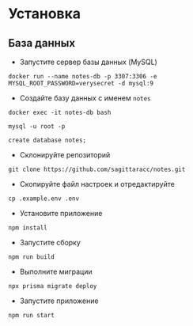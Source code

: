 # Установка
## База данных
- Запустите сервер базы данных (MySQL)

`docker run --name notes-db -p 3307:3306 -e MYSQL_ROOT_PASSWORD=verysecret -d mysql:9`

- Создайте базу данных с именем `notes`

`docker exec -it notes-db bash`

`mysql -u root -p`

`create database notes;`

- Склонируйте репозиторий

`git clone https://github.com/sagittaracc/notes.git`

- Скопируйте файл настроек и отредактируйте

`cp .example.env .env`

- Установите приложение

`npm install`

- Запустите сборку

`npm run build`

- Выполните миграции

`npx prisma migrate deploy`

- Запустите приложение

`npm run start`
